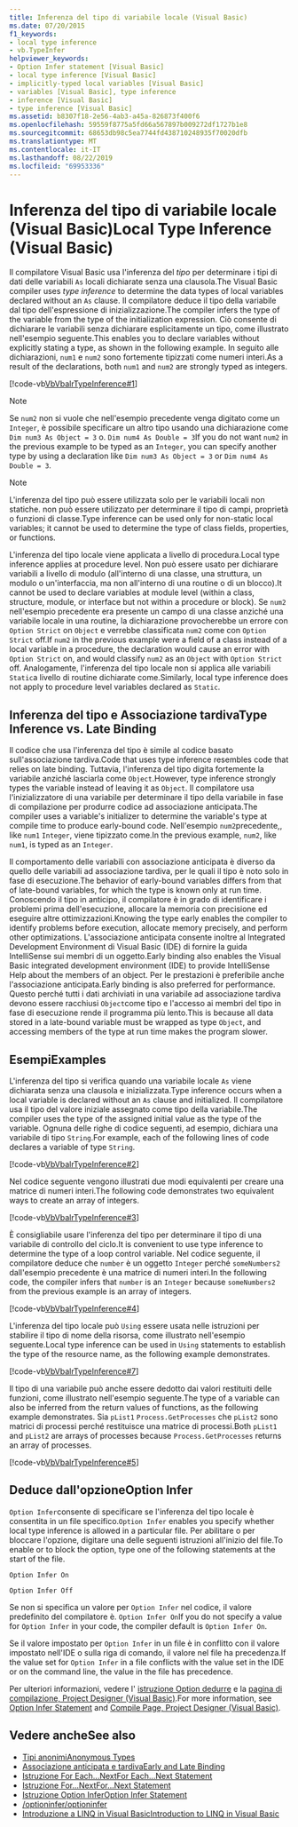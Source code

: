 ```yaml
---
title: Inferenza del tipo di variabile locale (Visual Basic)
ms.date: 07/20/2015
f1_keywords:
- local type inference
- vb.TypeInfer
helpviewer_keywords:
- Option Infer statement [Visual Basic]
- local type inference [Visual Basic]
- implicitly-typed local variables [Visual Basic]
- variables [Visual Basic], type inference
- inference [Visual Basic]
- type inference [Visual Basic]
ms.assetid: b8307f18-2e56-4ab3-a45a-826873f400f6
ms.openlocfilehash: 59559f8775a5fd66a567897b009272df1727b1e8
ms.sourcegitcommit: 68653db98c5ea7744fd438710248935f70020dfb
ms.translationtype: MT
ms.contentlocale: it-IT
ms.lasthandoff: 08/22/2019
ms.locfileid: "69953336"
---
```

# <a name="local-type-inference-visual-basic"></a><span data-ttu-id="e619e-102">Inferenza del tipo di variabile locale (Visual Basic)</span><span class="sxs-lookup"><span data-stu-id="e619e-102">Local Type Inference (Visual Basic)</span></span>
<span data-ttu-id="e619e-103">Il compilatore Visual Basic usa l'inferenza del *tipo* per determinare i tipi di dati delle variabili `As` locali dichiarate senza una clausola.</span><span class="sxs-lookup"><span data-stu-id="e619e-103">The Visual Basic compiler uses *type inference* to determine the data types of local variables declared without an `As` clause.</span></span> <span data-ttu-id="e619e-104">Il compilatore deduce il tipo della variabile dal tipo dell'espressione di inizializzazione.</span><span class="sxs-lookup"><span data-stu-id="e619e-104">The compiler infers the type of the variable from the type of the initialization expression.</span></span> <span data-ttu-id="e619e-105">Ciò consente di dichiarare le variabili senza dichiarare esplicitamente un tipo, come illustrato nell'esempio seguente.</span><span class="sxs-lookup"><span data-stu-id="e619e-105">This enables you to declare variables without explicitly stating a type, as shown in the following example.</span></span> <span data-ttu-id="e619e-106">In seguito alle dichiarazioni, `num1` e `num2` sono fortemente tipizzati come numeri interi.</span><span class="sxs-lookup"><span data-stu-id="e619e-106">As a result of the declarations, both `num1` and `num2` are strongly typed as integers.</span></span>  
  
 [!code-vb[VbVbalrTypeInference#1](~/samples/snippets/visualbasic/VS_Snippets_VBCSharp/VbVbalrTypeInference/VB/Class1.vb#1)]  
 
> [!NOTE]
> <span data-ttu-id="e619e-107">Se `num2` non si vuole che nell'esempio precedente venga digitato come un `Integer`, è possibile specificare un altro tipo usando una dichiarazione come `Dim num3 As Object = 3` o. `Dim num4 As Double = 3`</span><span class="sxs-lookup"><span data-stu-id="e619e-107">If you do not want `num2` in the previous example to be typed as an `Integer`, you can specify another type by using a declaration like `Dim num3 As Object = 3` or `Dim num4 As Double = 3`.</span></span>  

> [!NOTE]
> <span data-ttu-id="e619e-108">L'inferenza del tipo può essere utilizzata solo per le variabili locali non statiche. non può essere utilizzato per determinare il tipo di campi, proprietà o funzioni di classe.</span><span class="sxs-lookup"><span data-stu-id="e619e-108">Type inference can be used only for non-static local variables; it cannot be used to determine the type of class fields, properties, or functions.</span></span>
 
 <span data-ttu-id="e619e-109">L'inferenza del tipo locale viene applicata a livello di procedura.</span><span class="sxs-lookup"><span data-stu-id="e619e-109">Local type inference applies at procedure level.</span></span> <span data-ttu-id="e619e-110">Non può essere usato per dichiarare variabili a livello di modulo (all'interno di una classe, una struttura, un modulo o un'interfaccia, ma non all'interno di una routine o di un blocco).</span><span class="sxs-lookup"><span data-stu-id="e619e-110">It cannot be used to declare variables at module level (within a class, structure, module, or interface but not within a procedure or block).</span></span> <span data-ttu-id="e619e-111">Se `num2` nell'esempio precedente era presente un campo di una classe anziché una variabile locale in una routine, la dichiarazione provocherebbe un errore con `Option Strict` on `Object` e verrebbe classificata `num2` come con `Option Strict` off.</span><span class="sxs-lookup"><span data-stu-id="e619e-111">If `num2` in the previous example were a field of a class instead of a local variable in a procedure, the declaration would cause an error with `Option Strict` on, and would classify `num2` as an `Object` with `Option Strict` off.</span></span> <span data-ttu-id="e619e-112">Analogamente, l'inferenza del tipo locale non si applica alle variabili `Static`a livello di routine dichiarate come.</span><span class="sxs-lookup"><span data-stu-id="e619e-112">Similarly, local type inference does not apply to procedure level variables declared as `Static`.</span></span>  
  
## <a name="type-inference-vs-late-binding"></a><span data-ttu-id="e619e-113">Inferenza del tipo e Associazione tardiva</span><span class="sxs-lookup"><span data-stu-id="e619e-113">Type Inference vs. Late Binding</span></span>  
 <span data-ttu-id="e619e-114">Il codice che usa l'inferenza del tipo è simile al codice basato sull'associazione tardiva.</span><span class="sxs-lookup"><span data-stu-id="e619e-114">Code that uses type inference resembles code that relies on late binding.</span></span> <span data-ttu-id="e619e-115">Tuttavia, l'inferenza del tipo digita fortemente la variabile anziché lasciarla come `Object`.</span><span class="sxs-lookup"><span data-stu-id="e619e-115">However, type inference strongly types the variable instead of leaving it as `Object`.</span></span> <span data-ttu-id="e619e-116">Il compilatore usa l'inizializzatore di una variabile per determinare il tipo della variabile in fase di compilazione per produrre codice ad associazione anticipata.</span><span class="sxs-lookup"><span data-stu-id="e619e-116">The compiler uses a variable's initializer to determine the variable's type at compile time to produce early-bound code.</span></span> <span data-ttu-id="e619e-117">Nell'esempio `num2`precedente,, like `num1` `Integer`, viene tipizzato come.</span><span class="sxs-lookup"><span data-stu-id="e619e-117">In the previous example, `num2`, like `num1`, is typed as an `Integer`.</span></span>  
  
 <span data-ttu-id="e619e-118">Il comportamento delle variabili con associazione anticipata è diverso da quello delle variabili ad associazione tardiva, per le quali il tipo è noto solo in fase di esecuzione.</span><span class="sxs-lookup"><span data-stu-id="e619e-118">The behavior of early-bound variables differs from that of late-bound variables, for which the type is known only at run time.</span></span> <span data-ttu-id="e619e-119">Conoscendo il tipo in anticipo, il compilatore è in grado di identificare i problemi prima dell'esecuzione, allocare la memoria con precisione ed eseguire altre ottimizzazioni.</span><span class="sxs-lookup"><span data-stu-id="e619e-119">Knowing the type early enables the compiler to identify problems before execution, allocate memory precisely, and perform other optimizations.</span></span> <span data-ttu-id="e619e-120">L'associazione anticipata consente inoltre al Integrated Development Environment di Visual Basic (IDE) di fornire la guida IntelliSense sui membri di un oggetto.</span><span class="sxs-lookup"><span data-stu-id="e619e-120">Early binding also enables the Visual Basic integrated development environment (IDE) to provide IntelliSense Help about the members of an object.</span></span> <span data-ttu-id="e619e-121">Per le prestazioni è preferibile anche l'associazione anticipata.</span><span class="sxs-lookup"><span data-stu-id="e619e-121">Early binding is also preferred for performance.</span></span> <span data-ttu-id="e619e-122">Questo perché tutti i dati archiviati in una variabile ad associazione tardiva devono essere racchiusi `Object`come tipo e l'accesso ai membri del tipo in fase di esecuzione rende il programma più lento.</span><span class="sxs-lookup"><span data-stu-id="e619e-122">This is because all data stored in a late-bound variable must be wrapped as type `Object`, and accessing members of the type at run time makes the program slower.</span></span>  
  
## <a name="examples"></a><span data-ttu-id="e619e-123">Esempi</span><span class="sxs-lookup"><span data-stu-id="e619e-123">Examples</span></span>  
 <span data-ttu-id="e619e-124">L'inferenza del tipo si verifica quando una variabile locale `As` viene dichiarata senza una clausola e inizializzata.</span><span class="sxs-lookup"><span data-stu-id="e619e-124">Type inference occurs when a local variable is declared without an `As` clause and initialized.</span></span> <span data-ttu-id="e619e-125">Il compilatore usa il tipo del valore iniziale assegnato come tipo della variabile.</span><span class="sxs-lookup"><span data-stu-id="e619e-125">The compiler uses the type of the assigned initial value as the type of the variable.</span></span> <span data-ttu-id="e619e-126">Ognuna delle righe di codice seguenti, ad esempio, dichiara una variabile di tipo `String`.</span><span class="sxs-lookup"><span data-stu-id="e619e-126">For example, each of the following lines of code declares a variable of type `String`.</span></span>  
  
 [!code-vb[VbVbalrTypeInference#2](~/samples/snippets/visualbasic/VS_Snippets_VBCSharp/VbVbalrTypeInference/VB/Class1.vb#2)]  
  
 <span data-ttu-id="e619e-127">Nel codice seguente vengono illustrati due modi equivalenti per creare una matrice di numeri interi.</span><span class="sxs-lookup"><span data-stu-id="e619e-127">The following code demonstrates two equivalent ways to create an array of integers.</span></span>  
  
 [!code-vb[VbVbalrTypeInference#3](~/samples/snippets/visualbasic/VS_Snippets_VBCSharp/VbVbalrTypeInference/VB/Class1.vb#3)]  
  
 <span data-ttu-id="e619e-128">È consigliabile usare l'inferenza del tipo per determinare il tipo di una variabile di controllo del ciclo.</span><span class="sxs-lookup"><span data-stu-id="e619e-128">It is convenient to use type inference to determine the type of a loop control variable.</span></span> <span data-ttu-id="e619e-129">Nel codice seguente, il compilatore deduce che `number` è un oggetto `Integer` perché `someNumbers2` dall'esempio precedente è una matrice di numeri interi.</span><span class="sxs-lookup"><span data-stu-id="e619e-129">In the following code, the compiler infers that `number` is an `Integer` because `someNumbers2` from the previous example is an array of integers.</span></span>  
  
 [!code-vb[VbVbalrTypeInference#4](~/samples/snippets/visualbasic/VS_Snippets_VBCSharp/VbVbalrTypeInference/VB/Class1.vb#4)]  
  
 <span data-ttu-id="e619e-130">L'inferenza del tipo locale può `Using` essere usata nelle istruzioni per stabilire il tipo di nome della risorsa, come illustrato nell'esempio seguente.</span><span class="sxs-lookup"><span data-stu-id="e619e-130">Local type inference can be used in `Using` statements to establish the type of the resource name, as the following example demonstrates.</span></span>  
  
 [!code-vb[VbVbalrTypeInference#7](~/samples/snippets/visualbasic/VS_Snippets_VBCSharp/VbVbalrTypeInference/VB/Class1.vb#7)]  
  
 <span data-ttu-id="e619e-131">Il tipo di una variabile può anche essere dedotto dai valori restituiti delle funzioni, come illustrato nell'esempio seguente.</span><span class="sxs-lookup"><span data-stu-id="e619e-131">The type of a variable can also be inferred from the return values of functions, as the following example demonstrates.</span></span> <span data-ttu-id="e619e-132">Sia `pList1` `Process.GetProcesses` che `pList2` sono matrici di processi perché restituisce una matrice di processi.</span><span class="sxs-lookup"><span data-stu-id="e619e-132">Both `pList1` and `pList2` are arrays of processes because `Process.GetProcesses` returns an array of processes.</span></span>  
  
 [!code-vb[VbVbalrTypeInference#5](~/samples/snippets/visualbasic/VS_Snippets_VBCSharp/VbVbalrTypeInference/VB/Class1.vb#5)]  
  
## <a name="option-infer"></a><span data-ttu-id="e619e-133">Deduce dall'opzione</span><span class="sxs-lookup"><span data-stu-id="e619e-133">Option Infer</span></span>  
 <span data-ttu-id="e619e-134">`Option Infer`consente di specificare se l'inferenza del tipo locale è consentita in un file specifico.</span><span class="sxs-lookup"><span data-stu-id="e619e-134">`Option Infer` enables you specify whether local type inference is allowed in a particular file.</span></span> <span data-ttu-id="e619e-135">Per abilitare o per bloccare l'opzione, digitare una delle seguenti istruzioni all'inizio del file.</span><span class="sxs-lookup"><span data-stu-id="e619e-135">To enable or to block the option, type one of the following statements at the start of the file.</span></span>  
  
 `Option Infer On`  
  
 `Option Infer Off`  
  
 <span data-ttu-id="e619e-136">Se non si specifica un valore per `Option Infer` nel codice, il valore predefinito del compilatore è. `Option Infer On`</span><span class="sxs-lookup"><span data-stu-id="e619e-136">If you do not specify a value for `Option Infer` in your code, the compiler default is `Option Infer On`.</span></span> 
  
 <span data-ttu-id="e619e-137">Se il valore impostato per `Option Infer` in un file è in conflitto con il valore impostato nell'IDE o sulla riga di comando, il valore nel file ha precedenza.</span><span class="sxs-lookup"><span data-stu-id="e619e-137">If the value set for `Option Infer` in a file conflicts with the value set in the IDE or on the command line, the value in the file has precedence.</span></span>  
  
 <span data-ttu-id="e619e-138">Per ulteriori informazioni, vedere l' [istruzione Option dedurre](../../../../visual-basic/language-reference/statements/option-infer-statement.md) e la [pagina di compilazione, Project Designer (Visual Basic)](/visualstudio/ide/reference/compile-page-project-designer-visual-basic).</span><span class="sxs-lookup"><span data-stu-id="e619e-138">For more information, see [Option Infer Statement](../../../../visual-basic/language-reference/statements/option-infer-statement.md) and [Compile Page, Project Designer (Visual Basic)](/visualstudio/ide/reference/compile-page-project-designer-visual-basic).</span></span>  
  
## <a name="see-also"></a><span data-ttu-id="e619e-139">Vedere anche</span><span class="sxs-lookup"><span data-stu-id="e619e-139">See also</span></span>

- [<span data-ttu-id="e619e-140">Tipi anonimi</span><span class="sxs-lookup"><span data-stu-id="e619e-140">Anonymous Types</span></span>](../../../../visual-basic/programming-guide/language-features/objects-and-classes/anonymous-types.md)
- [<span data-ttu-id="e619e-141">Associazione anticipata e tardiva</span><span class="sxs-lookup"><span data-stu-id="e619e-141">Early and Late Binding</span></span>](../../../../visual-basic/programming-guide/language-features/early-late-binding/index.md)
- [<span data-ttu-id="e619e-142">Istruzione For Each...Next</span><span class="sxs-lookup"><span data-stu-id="e619e-142">For Each...Next Statement</span></span>](../../../../visual-basic/language-reference/statements/for-each-next-statement.md)
- [<span data-ttu-id="e619e-143">Istruzione For...Next</span><span class="sxs-lookup"><span data-stu-id="e619e-143">For...Next Statement</span></span>](../../../../visual-basic/language-reference/statements/for-next-statement.md)
- [<span data-ttu-id="e619e-144">Istruzione Option Infer</span><span class="sxs-lookup"><span data-stu-id="e619e-144">Option Infer Statement</span></span>](../../../../visual-basic/language-reference/statements/option-infer-statement.md)
- [<span data-ttu-id="e619e-145">/optioninfer</span><span class="sxs-lookup"><span data-stu-id="e619e-145">/optioninfer</span></span>](../../../../visual-basic/reference/command-line-compiler/optioninfer.md)
- [<span data-ttu-id="e619e-146">Introduzione a LINQ in Visual Basic</span><span class="sxs-lookup"><span data-stu-id="e619e-146">Introduction to LINQ in Visual Basic</span></span>](../../../../visual-basic/programming-guide/language-features/linq/introduction-to-linq.md)

